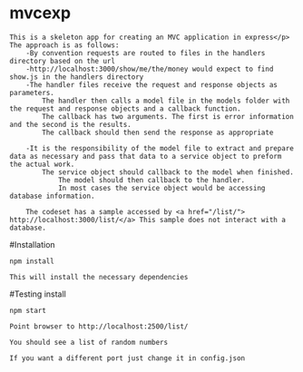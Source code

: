 mvcexp
======

	This is a skeleton app for creating an MVC application in express</p>
	The approach is as follows:
		-By convention requests are routed to files in the handlers directory based on the url
		-http://localhost:3000/show/me/the/money would expect to find show.js in the handlers directory
		-The handler files receive the request and response objects as parameters.
			The handler then calls a model file in the models folder with the request and response objects and a callback function.
			The callback has two arguments. The first is error information and the second is the results.
			The callback should then send the response as appropriate
				
		-It is the responsibility of the model file to extract and prepare data as necessary and pass that data to a service object to preform the actual work.
			The service object should callback to the model when finished.
				The model should then callback to the handler.
				In most cases the service object would be accessing database information.
		
		The codeset has a sample accessed by <a href="/list/"> http://localhost:3000/list/</a> This sample does not interact with a database.
			
#Installation

	npm install
	
	This will install the necessary dependencies
	
#Testing install

	npm start
	
	Point browser to http://localhost:2500/list/
	
	You should see a list of random numbers
	
	If you want a different port just change it in config.json
	
